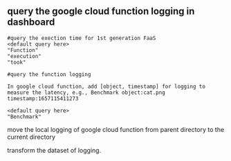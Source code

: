 ## query the google cloud function logging in dashboard

```
#query the exection time for 1st generation FaaS
<default query here>
"Function"
"execution"
"took"

#query the function logging

In google cloud function, add [object, timestamp] for logging to measure the latency, e.g., Benchmark object:cat.png timestamp:1657115411273

<default query here>
"Benchmark"
```
move the local logging of google cloud function from parent directory to the current directory

transform the dataset of logging.
```

```


    